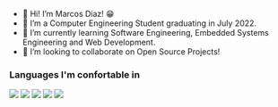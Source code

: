 

- 👋 Hi! I’m Marcos Diaz! 😁
- 👀 I’m a Computer Engineering Student graduating in July 2022.
- 🌱 I’m currently learning Software Engineering, Embedded Systems Engineering and Web Development.
- 💞️ I’m looking to collaborate on Open Source Projects!

### Languages I'm confortable in

<img src = "https://img.shields.io/badge/C%2B%2B-00599C?style=for-the-badge&logo=c%2B%2B&logoColor=white">
<img src = "https://img.shields.io/badge/Python-14354C?style=for-the-badge&logo=python&logoColor=white">
<img src = "https://img.shields.io/badge/C-00599C?style=for-the-badge&logo=c&logoColor=white">
<img src = "https://img.shields.io/badge/JavaScript-F7DF1E?style=for-the-badge&logo=javascript&logoColor=black">
<img src = "https://img.shields.io/badge/Java-ED8B00?style=for-the-badge&logo=java&logoColor=white">

